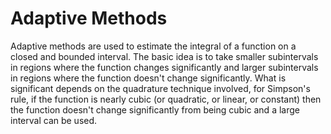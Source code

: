 # Adaptive Methods

Adaptive methods are used to estimate the integral of a function on a closed and
bounded interval. The basic idea is to take smaller subintervals in regions where the
function changes significantly and larger subintervals in regions where the function
doesn't change significantly. What is significant depends on the quadrature technique
involved, for Simpson's rule, if the function is nearly cubic (or quadratic, or linear, or
constant) then the function doesn't change significantly from being cubic and a large
interval can be used.
